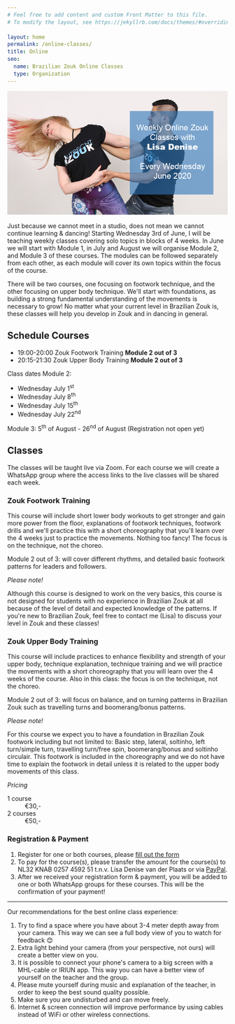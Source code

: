 ```yaml
---
# Feel free to add content and custom Front Matter to this file.
# To modify the layout, see https://jekyllrb.com/docs/themes/#overriding-theme-defaults

layout: home
permalink: /online-classes/
title: Online
seo:
  name: Brazilian Zouk Online Classes
  type: Organization
---
```


![alt text](/weekly-online-zouk-classes.jpg "Weekly Online Zouk Classes with Lisa Denise")

Just because we cannot meet in a studio,
does not mean we cannot continue learning & dancing!
Starting Wednesday 3rd of June,
I will be teaching weekly classes covering solo topics in blocks of 4 weeks.
In June we will start with Module 1,
in July and August we will organise Module 2,
and Module 3 of these courses.
The modules can be followed separately from each other,
as each module will cover its own topics within the focus of the course.

There will be two courses,
one focusing on footwork technique,
and the other focusing on upper body technique.
We'll start with foundations,
as building a strong fundamental understanding of the movements is necessary to grow! No matter what your current level in Brazilian Zouk is,
these classes will help you develop in Zouk and in dancing in general.

## Schedule Courses
- 19:00-20:00 Zouk Footwork Training <strong>Module 2 out of 3</strong>
- 20:15-21:30 Zouk Upper Body Training <strong>Module 2 out of 3</strong>

Class dates Module 2:
* Wednesday July 1<sup>st</sup>
* Wednesday July 8<sup>th</sup>
* Wednesday July 15<sup>th</sup>
* Wednesday July 22<sup>nd</sup>

Module 3: 5<sup>th</sup> of August - 26<sup>nd</sup> of August (Registration not open yet)


## Classes
The classes will be taught live via Zoom.
For each course we will create a WhatsApp group where the access links to the live classes will be shared each week.

### Zouk Footwork Training
This course will include short lower body workouts to get stronger and gain more power from the floor,
explanations of footwork techniques,
footwork drills and we'll practice this with a short choreography that you'll learn over the 4 weeks just to practice the movements.
Nothing too fancy!
The focus is on the technique,
not the choreo.

Module 2 out of 3: will cover different rhythms,
and detailed basic footwork patterns for leaders and followers.

*Please note!*

Although this course is designed to work on the very basics,
this course is not designed for students with no experience in Brazilian Zouk at all because of the level of detail and expected knowledge of the patterns.
If you're new to Brazilian Zouk,
feel free to contact me (Lisa) to discuss your level in Zouk and these classes!

### Zouk Upper Body Training
This course will include practices to enhance flexibility and strength of your upper body,
technique explanation,
technique training and we will practice the movements with a short choreography that you will learn over the 4 weeks of the course.
Also in this class: the focus is on the technique,
not the choreo.

Module 2 out of 3:
will focus on balance,
and on turning patterns in Brazilian Zouk
such as travelling turns
and boomerang/bonus patterns.

*Please note!*

For this course we expect you to have a foundation in Brazilian Zouk footwork including but not limited to:
Basic step,
lateral,
soltinho,
left turn/simple turn,
travelling turn/free spin,
boomerang/bonus and soltinho circulair.
This footwork is included in the choreography
and we do not have time to explain the footwork in detail
unless it is related to the upper body movements of this class.


*Pricing*
<dl>
<dt>1 course</dt><dd>€30,-</dd>
<dt>2 courses</dt><dd>€50,-</dd>
</dl>

### Registration & Payment
1. Register for one or both courses, please [fill out the form](https://forms.gle/Mq6NA1Rzgp2PoDry9)
2. To pay for the course(s),
please transfer the amount for the course(s) to NL32 KNAB 0257 4592 51 t.n.v. Lisa Denise van der Plaats
or via [PayPal](paypal.me/UtrechtZouk).
3. After we received your registration form & payment,
you will be added to one
or both WhatsApp groups for these courses.
This will be the confirmation of your payment!

-------------------------------------------------------------------

Our recommendations for the best online class experience:
1. Try to find a space where you have about 3-4 meter depth away from your camera.
This way we can see a full body view of you to watch for feedback 😊
2. Extra light behind your camera (from your perspective, not ours) will create a better view on you.
3. It is possible to connect your phone's camera to a big screen with a MHL-cable or IRIUN app.
This way you can have a better view of yourself on the teacher and the group.
4. Please mute yourself during music and explanation of the teacher,
in order to keep the best sound quality possible.
5. Make sure you are undisturbed and can move freely.
6. Internet & screen connection will improve performance by using cables instead of WiFi or other wireless connections.

